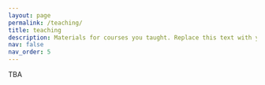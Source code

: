 ```yaml
---
layout: page
permalink: /teaching/
title: teaching
description: Materials for courses you taught. Replace this text with your description.
nav: false
nav_order: 5
---
```


TBA
